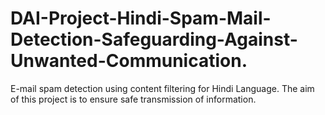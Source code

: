 # DAI-Project-Hindi-Spam-Mail-Detection-Safeguarding-Against-Unwanted-Communication.
E-mail spam detection using content filtering for Hindi Language. The aim of this project is to ensure safe transmission of information.
